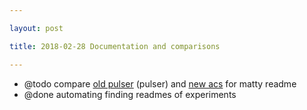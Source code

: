 ```yaml
---

layout: post

title: 2018-02-28 Documentation and comparisons

---
```



-   @todo compare [old
    pulser](/retired/alt.tbo/20171111a/20171111-pulses.ipynb) (pulser)
    and [new acs](/matty/20180224b/20180221b-Client.ipynb) for matty
    readme
-   @done automating finding readmes of experiments

